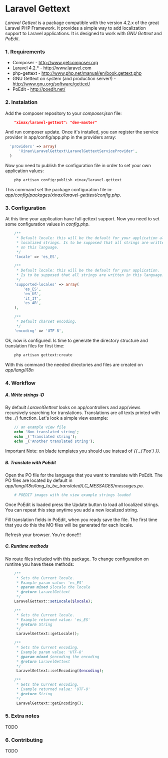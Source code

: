 # Laravel Gettext

*Laravel Gettext* is a package compatible with the version 4.2.x of the great Laravel PHP Framework. It provides a simple way to add localization support to Laravel applications. It is designed to work with *GNU Gettext* and *PoEdit*.

### 1. Requirements

- Composer - http://www.getcomposer.org
- Laravel 4.2.* - http://www.laravel.com
- php-gettext - http://www.php.net/manual/en/book.gettext.php
- GNU Gettext on system (and production server!) - http://www.gnu.org/software/gettext/
- PoEdit - http://poedit.net/

### 2. Instalation

Add the composer repository to your *composer.json* file:

```json
	"xinax/laravel-gettext": "dev-master"
```

And run composer update. Once it's installed, you can register the service provider in app/config/app.php in the providers array:

```php
  'providers' => array(
      'Xinax\LaravelGettext\LaravelGettextServiceProvider',
  )
```

Now you need to publish the configuration file in order to set your own application values:

```bash
	php artisan config:publish xinax/laravel-gettext
```

This command set the package configuration file in: *app/config/packages/xinax/laravel-getttext/config.php*.

### 3. Configuration

At this time your application have full gettext support. Now you need to set some configuration values in *config.php*.

```php
	/**
	 * Default locale: this will be the default for your application all 
	 * localized strings. Is to be supposed that all strings are written 
	 * on this language.
	 */
	'locale' => 'es_ES', 
```

```php
    /**
     * Default locale: this will be the default for your application. 
     * Is to be supposed that all strings are written in this language.
     */
	'supported-locales' => array(
		'es_ES',
		'en_US',
		'it_IT',
		'es_AR',
	),	
```

```php
	/**
	 * Default charset encoding.
	 */
	'encoding' => 'UTF-8',
```

Ok, now is configured. Is time to generate the directory structure and translation files for first time:

```bash
	php artisan gettext:create
```

With this command the needed directories and files are created on *app/lang/i18n*

### 4. Workflow

##### A. Write strings :D

By default *LaravelGettext* looks on app/controllers and app/views recursively searching for translations. Translations are all texts printed with the *_()* function. Let's look a simple view example:

```php
	// an example view file
    echo 'Non translated string';
    echo _('Translated string');
    echo _('Another translated string');
```

Important Note: on blade templates you should use *<?= _('Foo') ?>* instead of *{{ _('Foo') }}*. 

##### B. Translate with PoEdit

Open the PO file for the language that you want to translate with PoEdit. The PO files are located by default in *app/lang/i18n/lang_to_be_translated/LC_MESSAGES/messages.po*. 

```python
	# POEDIT images with the view example strings loaded
```

Once PoEdit is loaded press the Update button to load all localized strings. You can repeat this step anytime you add a new localized string. 

Fill translation fields in PoEdit, when you ready save the file. The first time that you do this the MO files will be generated for each locale.

Refresh your browser. You're done!!!


##### C. Runtime methods

No route files included with this package. To change configuration on runtime you have these methods:

```php
    /**
     * Sets the Current locale.
     * Example param value: 'es_ES'
     * @param mixed $locale the locale
     * @return LaravelGettext
     */
	LaravelGettext::setLocale($locale);
```

```php
	/**
     * Gets the Current locale.
     * Example returned value: 'es_ES'
     * @return String
     */
     LaravelGettext::getLocale();
```

```php
	/**
     * Sets the Current encoding.
     * Example param value: 'UTF-8'     
     * @param mixed $encoding the encoding
     * @return LaravelGettext
     */
     LaravelGettext::setEncoding($encoding);
```

```php
    /**
     * Gets the Current encoding.
     * Example returned value: 'UTF-8'       
     * @return String
     */
     LaravelGettext::getEncoding();
```

### 5. Extra notes

TODO

### 6. Contributing

TODO

